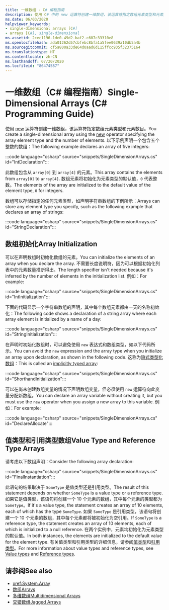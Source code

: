 ```yaml
---
title: 一维数组 - C# 编程指南
description: 使用 C# 中的 new 运算符创建一维数组，该运算符指定数组元素类型和元素数目。
ms.date: 06/03/2020
helpviewer_keywords:
- single-dimensional arrays [C#]
- arrays [C#], single-dimensional
ms.assetid: 2cec1196-1de0-49d2-baf2-c607c33310e8
ms.openlocfilehash: ada01262d57cbfebc8bfa1a5fee0639a10db5a4b
ms.sourcegitcommit: cf5a800a33de64d0aad6d115ffcc935f32375164
ms.translationtype: HT
ms.contentlocale: zh-CN
ms.lasthandoff: 07/20/2020
ms.locfileid: "86474587"
---
```

# <a name="single-dimensional-arrays-c-programming-guide"></a><span data-ttu-id="2da13-103">一维数组（C# 编程指南）</span><span class="sxs-lookup"><span data-stu-id="2da13-103">Single-Dimensional Arrays (C# Programming Guide)</span></span>

<span data-ttu-id="2da13-104">使用 [new](../../language-reference/operators/new-operator.md) 运算符创建一维数组，该运算符指定数组元素类型和元素数目。</span><span class="sxs-lookup"><span data-stu-id="2da13-104">You create a single-dimensional array using the [new](../../language-reference/operators/new-operator.md) operator specifying the array element type and the number of elements.</span></span> <span data-ttu-id="2da13-105">以下示例声明一个包含五个整数的数组：</span><span class="sxs-lookup"><span data-stu-id="2da13-105">The following example declares an array of five integers:</span></span>

:::code language="csharp" source="snippets/SingleDimensionArrays.cs" id="IntDeclaration":::

<span data-ttu-id="2da13-106">此数组包含从 `array[0]` 到 `array[4]` 的元素。</span><span class="sxs-lookup"><span data-stu-id="2da13-106">This array contains the elements from `array[0]` to `array[4]`.</span></span> <span data-ttu-id="2da13-107">数组元素将初始化为元素类型的默认值，`0` 代表整数。</span><span class="sxs-lookup"><span data-stu-id="2da13-107">The elements of the array are initialized to the default value of the element type, `0` for integers.</span></span>

<span data-ttu-id="2da13-108">数组可以存储指定的任何元素类型，如声明字符串数组的下例所示：</span><span class="sxs-lookup"><span data-stu-id="2da13-108">Arrays can store any element type you specify, such as the following example that declares an array of strings:</span></span>

:::code language="csharp" source="snippets/SingleDimensionArrays.cs" id="StringDeclaration":::

## <a name="array-initialization"></a><span data-ttu-id="2da13-109">数组初始化</span><span class="sxs-lookup"><span data-stu-id="2da13-109">Array Initialization</span></span>

<span data-ttu-id="2da13-110">可以在声明数组时初始化数组的元素。</span><span class="sxs-lookup"><span data-stu-id="2da13-110">You can initialize the elements of an array when you declare the array.</span></span> <span data-ttu-id="2da13-111">不需要长度说明符，因为可以根据初始化列表中的元素数量推断得出。</span><span class="sxs-lookup"><span data-stu-id="2da13-111">The length specifier isn't needed because it's inferred by the number of elements in the initialization list.</span></span> <span data-ttu-id="2da13-112">例如：</span><span class="sxs-lookup"><span data-stu-id="2da13-112">For example:</span></span>

:::code language="csharp" source="snippets/SingleDimensionArrays.cs" id="IntInitialization":::

<span data-ttu-id="2da13-113">下面的代码显示一个字符串数组的声明，其中每个数组元素都由一天的名称初始化：</span><span class="sxs-lookup"><span data-stu-id="2da13-113">The following code shows a declaration of a string array where each array element is initialized by a name of a day:</span></span>

:::code language="csharp" source="snippets/SingleDimensionArrays.cs" id="StringInitialization":::
  
<span data-ttu-id="2da13-114">在声明时初始化数组时，可以避免使用 `new` 表达式和数组类型，如以下代码所示。</span><span class="sxs-lookup"><span data-stu-id="2da13-114">You can avoid the `new` expression and the array type when you initialize an array upon declaration, as shown in the following code.</span></span> <span data-ttu-id="2da13-115">这称为[隐式类型化数组](implicitly-typed-arrays.md)：</span><span class="sxs-lookup"><span data-stu-id="2da13-115">This is called an [implicitly typed array](implicitly-typed-arrays.md):</span></span>

:::code language="csharp" source="snippets/SingleDimensionArrays.cs" id="ShorthandInitialization":::

<span data-ttu-id="2da13-116">可以在尚未创建数组变量的情况下声明数组变量，但必须使用 `new` 运算符向此变量分配新数组。</span><span class="sxs-lookup"><span data-stu-id="2da13-116">You can declare an array variable without creating it, but you must use the `new` operator when you assign a new array to this variable.</span></span> <span data-ttu-id="2da13-117">例如：</span><span class="sxs-lookup"><span data-stu-id="2da13-117">For example:</span></span>

:::code language="csharp" source="snippets/SingleDimensionArrays.cs" id="DeclareAllocate":::

## <a name="value-type-and-reference-type-arrays"></a><span data-ttu-id="2da13-118">值类型和引用类型数组</span><span class="sxs-lookup"><span data-stu-id="2da13-118">Value Type and Reference Type Arrays</span></span>

<span data-ttu-id="2da13-119">请考虑以下数组声明：</span><span class="sxs-lookup"><span data-stu-id="2da13-119">Consider the following array declaration:</span></span>  

:::code language="csharp" source="snippets/SingleDimensionArrays.cs" id="FinalInstantiation":::

<span data-ttu-id="2da13-120">此语句的结果取决于 `SomeType` 是值类型还是引用类型。</span><span class="sxs-lookup"><span data-stu-id="2da13-120">The result of this statement depends on whether `SomeType` is a value type or a reference type.</span></span> <span data-ttu-id="2da13-121">如果它是值类型，该语句将创建一个 10 个元素的数组，其中每个元素的类型都为 `SomeType`。</span><span class="sxs-lookup"><span data-stu-id="2da13-121">If it's a value type, the statement creates an array of 10 elements, each of which has the type `SomeType`.</span></span> <span data-ttu-id="2da13-122">如果 `SomeType` 是引用类型，该语句将创建一个 10 个元素的数组，其中每个元素都将被初始化为空引用。</span><span class="sxs-lookup"><span data-stu-id="2da13-122">If `SomeType` is a reference type, the statement creates an array of 10 elements, each of which is initialized to a null reference.</span></span> <span data-ttu-id="2da13-123">在两个实例中，元素均初始化为元素类型的默认值。</span><span class="sxs-lookup"><span data-stu-id="2da13-123">In both instances, the elements are initialized to the default value for the element type.</span></span> <span data-ttu-id="2da13-124">有关值类型和引用类型的详细信息，请参阅[值类型](../../language-reference/builtin-types/value-types.md)和[引用类型](../../language-reference/keywords/reference-types.md)。</span><span class="sxs-lookup"><span data-stu-id="2da13-124">For more information about value types and reference types, see [Value types](../../language-reference/builtin-types/value-types.md) and [Reference types](../../language-reference/keywords/reference-types.md).</span></span>
  
## <a name="see-also"></a><span data-ttu-id="2da13-125">请参阅</span><span class="sxs-lookup"><span data-stu-id="2da13-125">See also</span></span>

- <xref:System.Array>
- [<span data-ttu-id="2da13-126">数组</span><span class="sxs-lookup"><span data-stu-id="2da13-126">Arrays</span></span>](./index.md)
- [<span data-ttu-id="2da13-127">多维数组</span><span class="sxs-lookup"><span data-stu-id="2da13-127">Multidimensional Arrays</span></span>](./multidimensional-arrays.md)
- [<span data-ttu-id="2da13-128">交错数组</span><span class="sxs-lookup"><span data-stu-id="2da13-128">Jagged Arrays</span></span>](./jagged-arrays.md)
